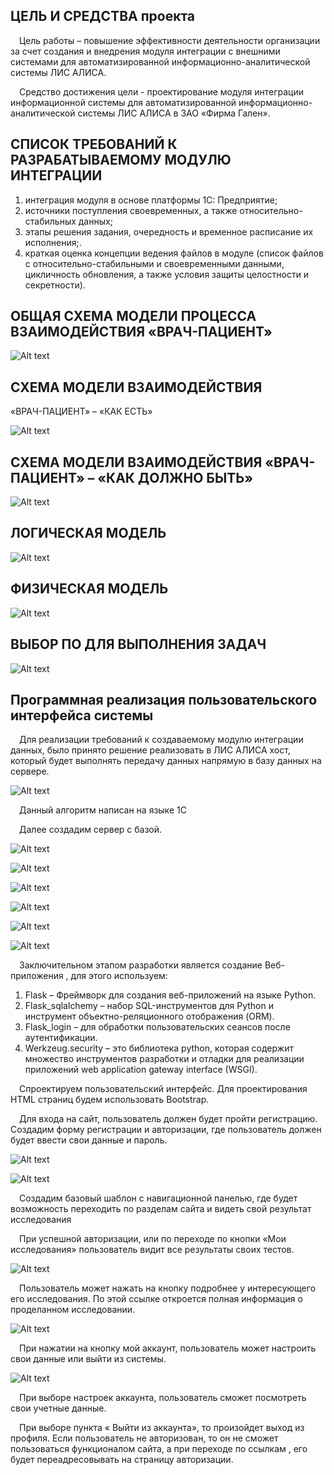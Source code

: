 ## ЦЕЛЬ И СРЕДСТВА проекта 

&emsp;Цель работы –  повышение эффективности деятельности организации за счет создания и внедрения модуля интеграции с внешними системами для автоматизированной информационно-аналитической системы ЛИС АЛИСА. 

&emsp;Средство достижения цели - проектирование модуля интеграции информационной системы для автоматизированной информационно-аналитической системы ЛИС АЛИСА в ЗАО «Фирма Гален».  

## СПИСОК ТРЕБОВАНИЙ К РАЗРАБАТЫВАЕМОМУ МОДУЛЮ ИНТЕГРАЦИИ

1) интеграция модуля в основе платформы 1С: Предприятие;   
2) источники поступления своевременных, а также относительно-стабильных данных;
2) этапы решения задания, очередность и временное расписание их исполнения;.
4) краткая оценка концепции ведения файлов в модуле (список файлов с относительно-стабильными и своевременными данными, цикличность обновления, а также условия защиты целостности и секретности).

## ОБЩАЯ СХЕМА МОДЕЛИ ПРОЦЕССА ВЗАИМОДЕЙСТВИЯ «ВРАЧ-ПАЦИЕНТ»

![Alt text](image-4.png)

## СХЕМА МОДЕЛИ ВЗАИМОДЕЙСТВИЯ 
«ВРАЧ-ПАЦИЕНТ» – «КАК ЕСТЬ»

![Alt text](image-5.png)

## СХЕМА МОДЕЛИ ВЗАИМОДЕЙСТВИЯ «ВРАЧ-ПАЦИЕНТ» – «КАК ДОЛЖНО БЫТЬ»

![Alt text](image-6.png)

## ЛОГИЧЕСКАЯ МОДЕЛЬ

![Alt text](image-7.png)

## ФИЗИЧЕСКАЯ МОДЕЛЬ

![Alt text](image-8.png)

## ВЫБОР ПО ДЛЯ ВЫПОЛНЕНИЯ ЗАДАЧ

![Alt text](image-9.png)

## Программная реализация пользовательского интерфейса системы 

&emsp;Для реализации требований к создаваемому модулю интеграции данных, было принято решение реализовать в ЛИС АЛИСА хост, который будет выполнять передачу данных напрямую в базу данных на сервере.

![Alt text](image-10.png)

&emsp;Данный алгоритм написан на языке 1С

&emsp;Далее создадим сервер с базой.

![Alt text](image-11.png)

![Alt text](image-12.png)

![Alt text](image-13.png)

![Alt text](image-14.png)

![Alt text](image-15.png)

![Alt text](image-16.png)

&emsp;Заключительном этапом разработки является создание Веб- приложения , для этого используем:

1.	Flask – Фреймворк для создания веб-приложений на языке Python.
2.	Flask_sqlalchemy – набор SQL-инструментов для Python и инструмент объектно-реляционного отображения (ORM).
3.	Flask_login – для обработки пользовательских сеансов после аутентификации.
4.	Werkzeug.security – это библиотека python, которая содержит множество инструментов разработки и отладки для реализации приложений web application gateway interface (WSGI).

&emsp;Спроектируем пользовательский интерфейс. Для проектирования HTML страниц будем использовать Bootstrap. 

&emsp;Для входа на сайт, пользователь должен будет пройти регистрацию. Создадим форму регистрации и авторизации, где пользователь должен будет ввести свои данные и пароль.

![Alt text](image-17.png)

![Alt text](image-18.png)

&emsp;Создадим базовый шаблон с навигационной панелью, где будет возможность переходить по разделам сайта и видеть свой результат исследования 

&emsp;При успешной авторизации, или по переходе по кнопки «Мои исследования» пользователь видит все результаты своих тестов.

![Alt text](image-19.png)

&emsp;Пользователь может нажать на кнопку подробнее у интересующего его исследования. По этой ссылке откроется полная информация о проделанном исследовании.

![Alt text](image-20.png)

&emsp;При нажатии на кнопку мой аккаунт, пользователь может настроить свои данные или выйти из системы. 

![Alt text](image-21.png)

&emsp;При выборе настроек аккаунта, пользователь сможет посмотреть свои учетные данные.

&emsp;При выборе пункта « Выйти из аккаунта», то произойдет выход из профиля. Если пользователь не авторизован, то он не сможет пользоваться функционалом сайта, а при переходе по ссылкам , его будет переадресовывать на страницу авторизации.

